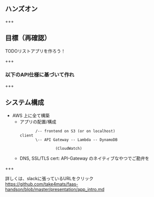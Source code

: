 ## ハンズオン

+++

## 目標（再確認）
TODOリストアプリを作ろう！

+++

### 以下のAPI仕様に基づいて作れ

+++

## システム構成

- AWS 上に全て構築
    - アプリの配置/構成
        ```
               /-- frontend on S3 (or on localhost)
        client
               \-- API Gateway -- Lambda -- DynamoDB

                        (CloudWatch)
        ```
    - DNS, SSL/TLS cert: API-Gateway のネイティブなやつでご勘弁を

+++

詳しくは、slackに張っているURLをクリック
https://github.com/take4mats/faas-handson/blob/master/presentation/app_intro.md
